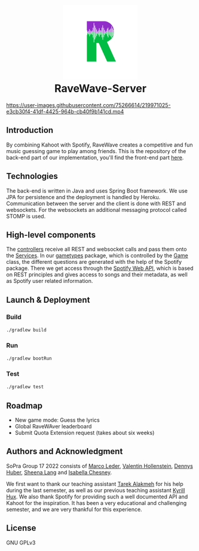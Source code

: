 <h1 align="center">
<br>
<a href="https://github.com/soprafs22-group17"><img src="RaveWaveLogoDurchsichtig.png" alt="RaveWave" width="200"></a>
<br>
RaveWave-Server
<br>
</h1>


https://user-images.githubusercontent.com/75266614/219971025-e3cb30f4-41df-4425-964b-cb40f9b141cd.mp4



## Introduction

By combining Kahoot with Spotify, RaveWave creates a competitive and fun music guessing game to play among friends. This is the
repository of the back-end part of our implementation, you'll find the front-end part [here](https://github.com/sopra-fs22-group-17/RaveWave-client).

## Technologies

The back-end is written in Java and uses Spring Boot framework. We use JPA for persistence and the deployment is
handled by Heroku. Communication between the server and the client is done with REST and websockets. For the
websockets an additional messaging protocol called STOMP is used.

## High-level components

The [controllers](https://github.com/sopra-fs22-group-17/RaveWave-server/tree/master/src/main/java/ch/uzh/ifi/hase/soprafs22/controller) receive all REST and websocket calls and pass them onto the [Services](https://github.com/sopra-fs22-group-17/RaveWave-server/tree/master/src/main/java/ch/uzh/ifi/hase/soprafs22/service). In our [gametypes](https://github.com/sopra-fs22-group-17/RaveWave-server/tree/master/src/main/java/ch/uzh/ifi/hase/soprafs22/entity/gametypes) package, which is controlled by the [Game](https://github.com/sopra-fs22-group-17/RaveWave-server/blob/master/src/main/java/ch/uzh/ifi/hase/soprafs22/entity/Game.java) class,
the different questions are generated with the help of the Spotify package. There we get access
through the [Spotify Web API](https://developer.spotify.com/documentation/web-api/), which is based on REST principles and
gives access to songs and their metadata, as well as Spotify user related information.



## Launch & Deployment

### Build

```bash
./gradlew build
```

### Run

```bash
./gradlew bootRun
```

### Test

```bash
./gradlew test
```

## Roadmap

- New game mode: Guess the lyrics
- Global RaveWAver leaderboard
- Submit Quota Extension request (takes about six weeks)

## Authors and Acknowledgment

SoPra Group 17 2022 consists of [Marco Leder](https://github.com/marcoleder), [Valentin Hollenstein](https://github.com/v4lentin1879),
[Dennys Huber](https://github.com/devnnys), [Sheena Lang](https://github.com/SheenaGit) and [Isabella Chesney](https://github.com/bellachesney).

We first want to thank our teaching assistant [Tarek Alakmeh](https://github.com/orgs/sopra-fs22-group-17/people/Taremeh) for his help during the
last semester, as well as our previous teaching assistant [Kyrill Hux](https://github.com/realChesta).
We also thank Spotify for providing such a well documented API and Kahoot for the inspiration. It has been a very
educational and challenging semester, and we are very thankful for this experience.

## License

GNU GPLv3
